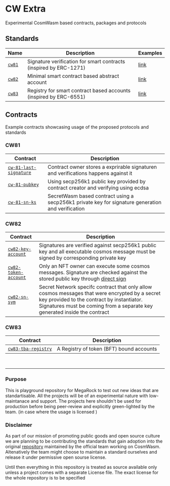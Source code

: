 # CW Extra
Experimental CosmWasm based contracts, packages and protocols 



## Standards



| Name                                      | Description                                                           |  Examples      |
| ----------------------------------------- | --------------------------------------------------------------------- | -------------- |
| [`cw81`](./packages/cw81/)                | Signature verification for smart contracts (inspired by ERC-1271)     | [link](#cw81) |
| [`cw82`](./packages/cw82/)                | Minimal smart contract based abstract account                         | [link](#cw82) |
| [`cw83`](./packages/cw83/)                | Registry for smart contract based accounts (inspired by ERC-6551)     | [link](#cw83) |


## Contracts

Example contracts showcasing usage of the proposed protocols and standards

### CW81
| Contract                                                         | Description                                                  |
| ---------------------------------------------------------------- | ------------------------------------------------------------ |
| [`cw-81-last-signature`](./contracts/cw81-last-signature/)       | Contract owner stores a exprirable signaturen and verifications happens against it |
| [`cw-81-pubkey`](./contracts/cw81-pubkey/)                       | Using secp256k1 public key provided by contract creator and verifying using ecdsa  |
| [`cw-81-sn-ks`](./contracts/cw81-sn-ks/)                         | SecretWasm based contract using a secp256k1 private key for signature generation and verification |

### CW82
| Contract                                                         | Description                                                  |
| ---------------------------------------------------------------- | ------------------------------------------------------------ |
| [`cw82-key-account`](/contracts/cw82-key-account/)               | Signatures are verified against secp256k1 public key and all executable cosmos message must be signed by corresponding private key |
| [`cw82-token-account`](/contracts/cw82-token-account/)           | Only an NFT owner can execute some cosmos messages. Signature are checked against the stored public key through [direct sign](https://github.com/cosmos/cosmos-sdk/blob/main/docs/architecture/adr-036-arbitrary-signature.md)    |
| [`cw82-sn-sym`](https://github.com/MegaRockLabs/cw-extra/tree/secret-network/contracts/cw82-sn-sym)      | Secret Network specifc contract that only allow cosmos messages that were encrypted by a secret key provided to the contract by instantiator. Signatures must be coming from a separate key generated inside the contract  


### CW83
| Contract                                                         | Description                                                  |
| ---------------------------------------------------------------- | ------------------------------------------------------------ |
| [`cw83-tba-registry`](contracts/cw83-tba-registry)               | A Registry of token (BFT) bound accounts                     |


<br/>

---


### Purpose
This is playground repository for MegaRock to test out new ideas that are standartisable. All the projects will be of an experimental nature with low-maintanace and support. The projects here shouldn't be used for production before being peer-review and explicitly green-lighted by the team. (in case where the usage is licensed )

### Disclaimer
As part of our mission of promoting public goods and open source culture we are planning to be contributing the standards that gain adoption into the original [repository](https://github.com/CosmWasm/cw-plus) maintained by the official team working on CosmWasm. Altenatively the team might choose to maintain a standard ourselves and release it under permissive open sourse license. 

Until then everything in this repository is treated as source available only unless a project comes with a separate License file. The exact license for the whole repository is to be specified


